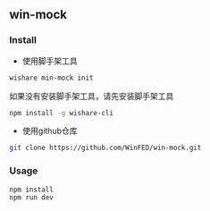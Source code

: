 win-mock
---

### Install
- 使用脚手架工具

```bash
wishare min-mock init
```
如果没有安装脚手架工具，请先安装脚手架工具

```bash
npm install -g wishare-cli
```

- 使用github仓库

```bash
git clone https://github.com/WinFED/win-mock.git
```

### Usage
```bash
npm install
npm run dev
```